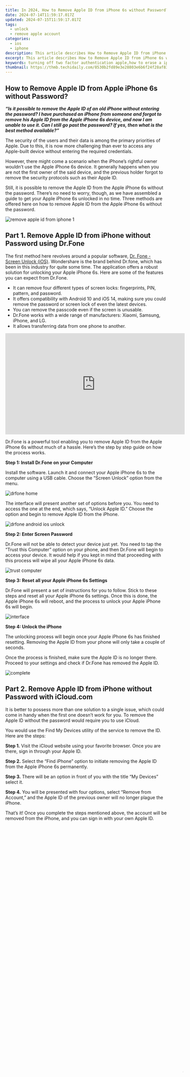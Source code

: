 ```yaml
---
title: In 2024, How to Remove Apple ID from iPhone 6s without Password?
date: 2024-07-14T11:59:17.017Z
updated: 2024-07-15T11:59:17.017Z
tags: 
  - unlock
  - remove apple account
categories:
  - ios
  - iphone
description: This article describes How to Remove Apple ID from iPhone 6s without Password?
excerpt: This article describes How to Remove Apple ID from iPhone 6s without Password?
keywords: turning off two factor authentication apple,how to erase a iphone without apple id,there was an error connecting to the apple id server,your account has been disabled in the app store and itunes,how to remove a device from apple id,create apple developer account,how to erase iphone without apple id,how to remove apple id from your mac,how to get apple id verification code,reset security question of apple id,how to fix locked apple id from iphone
thumbnail: https://thmb.techidaily.com/8530b2fd89e3e28803e6b6f24f28af836c48a65e9da7986f6cee296d3fed5998.jpg
---
```


## How to Remove Apple ID from Apple iPhone 6s without Password?

_**“Is it possible to remove the Apple ID of an old iPhone without entering the password? I have purchased an iPhone from someone and forgot to remove his Apple ID from the Apple iPhone 6s device, and now I am unable to use it. Can I still go past the password? If yes, then what is the best method available?”**_

The security of the users and their data is among the primary priorities of Apple. Due to this, it is now more challenging than ever to access any Apple-built device without entering the required credentials.

However, there might come a scenario when the iPhone’s rightful owner wouldn’t use the Apple iPhone 6s device. It generally happens when you are not the first owner of the said device, and the previous holder forgot to remove the security protocols such as their Apple ID.

Still, it is possible to remove the Apple ID from the Apple iPhone 6s without the password. There’s no need to worry, though, as we have assembled a guide to get your Apple iPhone 6s unlocked in no time. Three methods are offered here on how to remove Apple ID from the Apple iPhone 6s without the password.

![remove apple id from iphone 1](https://images.wondershare.com/drfone/article/2020/11/remove-apple-id-from-iphone-1.jpg)

## Part 1. Remove Apple ID from iPhone without Password using Dr.Fone

The first method here revolves around a popular software, [Dr. Fone - Screen Unlock (iOS)](https://tools.techidaily.com/wondershare/drfone/iphone-unlock/). Wondershare is the brand behind Dr.fone, which has been in this industry for quite some time. The application offers a robust solution for unlocking your Apple iPhone 6s. Here are some of the features you can expect from Dr.Fone.

- It can remove four different types of screen locks: fingerprints, PIN, pattern, and password.
- It offers compatibility with Android 10 and iOS 14, making sure you could remove the password or screen lock of even the latest devices.
- You can remove the passcode even if the screen is unusable.
- Dr.Fone works with a wide range of manufacturers: Xiaomi, Samsung, iPhone, and LG.
- It allows transferring data from one phone to another.

<iframe width="560" height="315" src="https://www.youtube.com/embed/3vsQWFTA1UY" title="YouTube video player" frameborder="0" allow="accelerometer; autoplay; clipboard-write; encrypted-media; gyroscope; picture-in-picture" allowfullscreen="allowfullscreen"></iframe>

Dr.Fone is a powerful tool enabling you to remove Apple ID from the Apple iPhone 6s without much of a hassle. Here’s the step by step guide on how the process works.

**Step 1: Install Dr.Fone on your Computer**

Install the software. Launch it and connect your Apple iPhone 6s to the computer using a USB cable. Choose the “Screen Unlock” option from the menu.

![drfone home](https://images.wondershare.com/drfone/guide/drfone-home.png)

The interface will present another set of options before you. You need to access the one at the end, which says, “Unlock Apple ID.” Choose the option and begin to remove Apple ID from the iPhone.

![drfone android ios unlock](https://images.wondershare.com/drfone/guide/android-screen-unlock-2.png)

**Step 2: Enter Screen Password**

Dr.Fone will not be able to detect your device just yet. You need to tap the “Trust this Computer” option on your phone, and then Dr.Fone will begin to access your device. It would help if you kept in mind that proceeding with this process will wipe all your Apple iPhone 6s data.

![trust computer](https://images.wondershare.com/drfone/drfone/trust-computer.jpg)

**Step 3: Reset all your Apple iPhone 6s Settings**

Dr.Fone will present a set of instructions for you to follow. Stick to these steps and reset all your Apple iPhone 6s settings. Once this is done, the Apple iPhone 6s will reboot, and the process to unlock your Apple iPhone 6s will begin.

![interface](https://images.wondershare.com/drfone/drfone/interface.jpg)

**Step 4: Unlock the iPhone**

The unlocking process will begin once your Apple iPhone 6s has finished resetting. Removing the Apple ID from your phone will only take a couple of seconds.

Once the process is finished, make sure the Apple ID is no longer there. Proceed to your settings and check if Dr.Fone has removed the Apple ID.

![complete](https://images.wondershare.com/drfone/guide/remove-apple-id-8.png)

## Part 2. Remove Apple ID from iPhone without Password with iCloud.com

It is better to possess more than one solution to a single issue, which could come in handy when the first one doesn’t work for you. To remove the Apple ID without the password would require you to use iCloud.

You would use the Find My Devices utility of the service to remove the ID. Here are the steps:

**Step 1.** Visit the iCloud website using your favorite browser. Once you are there, sign in through your Apple ID.

**Step 2.** Select the “Find iPhone” option to initiate removing the Apple ID from the Apple iPhone 6s permanently.

**Step 3.** There will be an option in front of you with the title “My Devices” select it.

**Step 4.** You will be presented with four options, select “Remove from Account,” and the Apple ID of the previous owner will no longer plague the iPhone.

That’s it! Once you complete the steps mentioned above, the account will be removed from the iPhone, and you can sign in with your own Apple ID.

<!-- affiliate ads begin -->
<span id="1793213">
					<video width="1080" height="1620" style="cursor:pointer"
           poster="//a.impactradius-go.com/display-clicktoplayimage/1793213.jpeg"
           onclick="if(!this.playClicked){this.play();this.setAttribute('controls',true);this.playClicked=true;}">
	   <source src="//a.impactradius-go.com/display-ad/19135-1793213">
	   <img src="//a.impactradius-go.com/display-clicktoplayimage/1793213.jpeg" style="border: none; height: 100%; width: 100%; object-fit: contain">
	</video>
	<div style="width:1080px;text-align:center"><a href="javascript:window.open(decodeURIComponent('https%3A%2F%2Ftinyland.pxf.io%2Fc%2F5597632%2F1793213%2F19135'), '_blank');void(0);">Click here</a></div>
</span>
<img height="0" width="0" src="https://imp.pxf.io/i/5597632/1793213/19135" style="position:absolute;visibility:hidden;" border="0" />
<!-- affiliate ads end -->
![remove apple id from iphone 2](https://images.wondershare.com/drfone/article/2020/11/remove-apple-id-from-iphone-2.jpg)

## Part 3. Remove Apple ID by Restoring the Apple iPhone 6s in iTunes

In the case that neither of the above methods works for you, you can try removing the Apple ID from the Apple iPhone 6s without a password through Apple’s popular platform, iTunes. It is better to remember that this method will not work if the Apple iPhone 6s has iCloud enabled.

The first step is to get your Apple iPhone 6s into recovery mode. The process of entering recovery mode varies depending on which iPhone you have.

So here, we have listed the method for every Apple iPhone 6s to provide convenience. Here’s how to enter recovery mode:

**Step 1.** Power off your device by pressing one of the volume buttons and the side button until you see the power off slider. Slide to power off your device.

**Step 2.** Get your USB cable and connect your phone to our computer while holding the side button. Leave the side button when you see the recovery-mode screen.

**Step 3.** Once you have gotten your Apple iPhone 6s into recovery mode, you can begin to restore it using iTunes. If the Apple iPhone 6s device stays like this for more than 15 minutes, then the Apple iPhone 6s will reboot, and you will need to repeat the above steps till you get it back to recovery mode.

**Step 4.** Select the Restore or Update option on your Apple iPhone 6s.

**Step 5.** Select Restore. iTunes will download the necessary software to reset your Apple iPhone 6s.

**Step 6.** Please wait for your device to restore, and that’s it!

## Conclusion

Now you know how to remove the Apple ID from your old or new iPhone without having to enter the password. Each method is reliable and works well if you follow the steps mentioned above, one by one. If you wish to pick a winner, then there is no better option than Dr.Fone. The platform keeps the phone and its content safe during the process. Additionally, there are a ton of other features that you can utilize at the same time.



<!-- affiliate ads begin -->
<a href="https://twopages.pxf.io/c/5597632/1873305/18544" target="_top" id="1873305"><img src="//a.impactradius-go.com/display-ad/18544-1873305" border="0" alt="" width="1080" height="1350"/></a><img height="0" width="0" src="https://imp.pxf.io/i/5597632/1873305/18544" style="position:absolute;visibility:hidden;" border="0" />
<!-- affiliate ads end -->
## Troubleshooting 'Error Connecting to the Apple ID Server' On Apple iPhone 6s

Experiencing an "**error connecting to the Apple ID server**" can be a frustrating roadblock for users. Apple owners often face this issue, hindering seamless access to their Apple ID. Fear not; the guide unveils 11 practical solutions to troubleshoot the problem.

The article has everything from verifying your network connection to ensuring the accuracy of your Apple ID credentials. Don't let the **Apple ID verification failed** dilemma linger. Explore the page below and navigate through these troubleshooting steps for a seamless connection to the server.

![iphone stand with finger](https://images.wondershare.com/drfone/article/2023/11/error-connecting-to-apple-id-01.jpg)

## Part 1: What Causes the "Error Connecting to the Apple ID Server" Problem?

Below are the potential culprits if **an error is connected to the Apple ID server**. Understanding these causes is pivotal for effective troubleshooting.

![error connecting to apple id server](https://images.wondershare.com/drfone/article/2023/11/error-connecting-to-apple-id-02.jpg)

### Temporary Problems With Apple Servers

Periodic disruptions in Apple servers can lead to the "**Apple ID verification failed**" issue. These may occur due to routine maintenance or unexpected server outages.

### The Internet Connection Is Not Working

The problem may also stem from a disrupted internet connection. You should investigate your Wi-Fi or cellular data to ensure a stable connection. Restarting routers or switching to an alternative network can also help.

### Problems With Apple ID

Authentication issues can arise if users input incorrect Apple ID credentials or if their accounts face security concerns. Verifying and correcting these details or resetting the Apple ID password is crucial.

### Incorrect Date and Time Settings

The device's date and time settings must be accurate to establish a secure connection with the Apple ID server. You should check and adjust these settings, enabling automatic updates for synchronization.

## Part 2: \[10 Quick Solutions\] There Was an Error Connecting to the Apple ID Server

The section below provides user-friendly fixes tailored to ease frustration and restore seamless connectivity.

### Check Apple's Servers

The initial step is to investigate the status of Apple's servers. Server outages or scheduled maintenance can be the culprits behind the connectivity hiccup. Head to Apple's [<u>service status page</u>](https://www.apple.com/support/systemstatus/) for real-time updates on server conditions.

![apple service status page](https://images.wondershare.com/drfone/article/2023/11/error-connecting-to-apple-id-03.jpg)

### Check Your Network Connection

A fundamental yet crucial solution is to examine your network connection. Instabilities in Wi-Fi or cellular data can impede communication with Apple's servers. Ensure a stable connection and troubleshoot any disruptions, considering a switch to an alternative network. You can [<u>follow this guide </u>](https://drfone.wondershare.com/device-diagnostics/check-mobile-signal-stength.html) to check your network signal.

### Set Up Another Admin User Account (for macOS Users)

Creating a new admin user account can serve as a strategic move for macOS users. Here's how. It helps isolate issues tied to a specific user account. It provides insights into whether the problem is user-specific. Here's how.

- **Step 1:** Open **System Preferences** on your Mac and choose **Users & Groups**.

![setting up another admin account](https://images.wondershare.com/drfone/article/2023/11/error-connecting-to-apple-id-04.jpg)

- **Step 2:** Click the lock icon and enter your admin password. Click the **+** or **Add User…** button to add a new user, selecting **Administrator** as the account type. Log in to the new account and check if the issue persists.

### Update Your iOS or macOS Software

Outdated operating systems often contribute to connectivity issues. Ensure your iOS or macOS software is up to date by [<u>checking for available updates</u>](https://drfone.wondershare.com/ios-upgrade/how-to-upgrade-with-firmware-files.html). Here's how.

- **For iOS**: Go to **Settings**, tap **General**, and select **SoftwareUpdate**.
- **For macOS**: Open **SystemPreferences**, click on **Software** **Update**.

Download and install any available updates.

![software update on iphone](https://images.wondershare.com/drfone/article/2023/11/error-connecting-to-apple-id-05.jpg)

### Boot macOS in Safe Mode

Booting your Mac in [<u> Safe Mode</u>](https://drfone.wondershare.com/android-tips/safe-mode-in-android.html) is another approach to troubleshooting. The mode disables unnecessary processes, allowing you to identify and resolve potential conflicts causing the connection error. To put your Mac into safe mode, restart it and hold down the **Shift** key. Release it when the Apple logo appears.

![safe mode on mac](https://images.wondershare.com/drfone/article/2023/11/error-connecting-to-apple-id-06.jpg)

### Restart Your Apple Device

A classic yet effective solution is to restart your Apple device. This simple action refreshes system processes and can resolve various connectivity issues. Power off your device and turn it back on to initiate a clean start.

### Sign Out and Sign Back Into Your Apple ID Account

Temporarily [<u>signing out of your Apple ID account</u>](https://drfone.wondershare.com/unlock/how-to-sign-out-of-apple-id-without-password.html) and then signing back in can be a virtual reset. The process refreshes the connection and addresses potential authentication issues, resolving the error.

- **On iOS**: Go to **Settings**, tap your Apple ID, and choose **SignOut**. Sign in again.

![sign in screen on iphone](https://images.wondershare.com/drfone/article/2023/11/error-connecting-to-apple-id-07.jpg)

- **On macOS**: Open **SystemPreferences**, select **Apple** **ID,** and click **Sign** **Out**. Sign in again.

### Reset Your Apple ID Password

Security concerns related to compromised credentials can contribute to the connection problem. If in doubt, initiate a password reset for your Apple ID. It not only enhances account security but also addresses authentication errors. Here's how.

### Disable VPN

If you use a Virtual Private Network (VPN), consider temporarily disabling it. VPNs can sometimes interfere with the connection to Apple's servers, causing the error. Disabling the VPN allows you to test whether it's the source of the problem.

### Adjust Date and Time Settings Automatically

Inaccurate date and time settings on your device can lead to authentication failures. Ensure your device's date and time are accurate and set to update automatically. This prevents synchronization issues with the Apple ID server.

![date and time settings](https://images.wondershare.com/drfone/article/2023/11/error-connecting-to-apple-id-08.jpg)

If you've tried all the above and you're still getting the error connecting to the Apple ID server, you may want to consider using [<u>Wondershare Dr.Fone - Screen Unlock</u>](https://tools.techidaily.com/wondershare/drfone/drfone-toolkit/). It is a powerful tool that can help you bypass the Apple ID lock screen on your Apple iPhone 6s, iPad, or iPod touch.

<!-- affiliate ads begin -->
<a href="https://laganoo.pxf.io/c/5597632/1657399/16446" target="_top" id="1657399"><img src="//a.impactradius-go.com/display-ad/16446-1657399" border="0" alt="" width="728" height="90"/></a><img height="0" width="0" src="https://imp.pxf.io/i/5597632/1657399/16446" style="position:absolute;visibility:hidden;" border="0" />
<!-- affiliate ads end -->
## Part 3: A More Comprehensive Solution: Use a Professional Third-Party Software

Wondershare Dr.Fone is renowned for its versatile features. The platform's Screen Unlock function is designed to address Apple ID-related challenges. What's more, Dr.Fone is compatible with various iOS versions. It ensures its applicability across a broad range of devices. Its user-friendly interface makes it accessible for both novice and experienced users.

![dr.fone main interface](https://images.wondershare.com/drfone/guide/drfone-home.png)



### Dr.Fone - Screen Unlock (iOS)

Unlock iPhone/iPad Lock Screen Without Hassle.

- Simple, click-through, process.
- Unlock screen passwords from all iPhone and iPad.
- No tech knowledge required, everybody can handle it.
- Supports the latest iOS version fully!![New icon](https://images.wondershare.com/drfone/others/new_23.png)

**4,395,217** people have downloaded it

**Key Features**

- **Comprehensive lock screen removal.**Fone excels in eliminating various lock screens on iOS devices, providing an all-encompassing solution to accessibility challenges.
- **iCloud activation lock and Apple ID bypass.**The software stands out by allowing users to [<u>bypass the iCloud activation lock</u>](https://drfone.wondershare.com/icloud/bypass-iphone-11-12-icloud-activation-lock.html) and Apple ID without a password. The feature is particularly useful for users facing login complications.
- **MDM bypass without data loss.**Fone goes beyond standard capabilities by enabling users to [<u>bypass Mobile Device Management (MDM) without data loss</u>](https://drfone.wondershare.com/unlock/mdm-bypass-free.html). This function is crucial for corporate settings or individuals managing multiple devices.
- **Effortless process.**Simplifying the user experience, Dr.Fone offers straightforward steps for the unlocking process.

### Step-by-Step Guide on Using Dr.Fone - Screen Unlock

Below are the steps to use Dr.Fone - Screen Unlock.

- **Step 1:** Download and Install Dr.Fone - Screen Unlock on your computer. Launch the app afterward,


- **Step 2:** From the main interface, choose the **Screen** **Unlock** option. Next, connect your iOS device to the computer using a USB cable. Click on **iCloud Activation Lock Removal** to initiate the process.

![dr.fone screen unlock options](https://images.wondershare.com/drfone/guide/bypass-activation-lock-1.png)

- **Step 3:** Follow the on-screen instructions and wait for Dr.Fone to detect your device information automatically. From there, the software will provide the necessary firmware package. Click **Unlock** **Now** to initiate the process.

![dr.fone unlock now window](https://images.wondershare.com/drfone/guide/bypass-activation-lock-5.png)

- **Step 4:** Upon completion of the process, a confirmation message will be displayed on the window. Click the **Done** button to finalize the unlocking of the Activation Lock.

![dr.fone unlock process successful window](https://images.wondershare.com/drfone/guide/bypass-activation-lock-9.png)

## Conclusion

Don't lose hope if you still **can't connect to the Apple ID server**. Take advantage of the provided solutions for a seamless resolution. However, it would help if you also consider the convenience and effectiveness of Dr.Fone - Screen Unlock for a comprehensive fix.

If the **Apple ID verification failed** error persists, reaching out to Apple Support remains a reliable avenue for additional assistance with your Apple ID connectivity concerns. Your resolution journey begins with these steps, ensuring a swift return to hassle-free Apple services.

<!-- affiliate ads begin -->
<a href="https://dhgate.sjv.io/c/5597632/1678785/12108" target="_top" id="1678785"><img src="//a.impactradius-go.com/display-ad/12108-1678785" border="0" alt="" width="300" height="250"/></a>
<!-- affiliate ads end -->
## Turning Off Two Factor Authentication On Apple iPhone 6s? 5 Tips You Must Know

Apple has produced one of the most consumed, acknowledged, and preferred smartphones that allowed them to rule the industry for a considerably long period of time. Their style and presentation were not the only reason that made people look forward to buying an iPhone. Apple created its own operating system and presented their own versions of security and protection. One of the most recognized and impeccable features offered by Apple in its innovative structure was the security and safety through Apple ID and Apple Account. Every important feature that operated throughout the Apple iPhone 6s or iPad was focused over a single entity, the Apple ID. However, apart from the Apple ID, there were several other layers of authentications and verifications that were added throughout the protocol structure. A couple of them are renowned as Two Factor Verification and Two Factor Authentication. This article produces a very generous set of advice that should be looked over while handing these layers of protection. To get a better understanding of the procedures involved, you need to look over the guide to gain better knowledge on how to turn off Two Factor Authentication on your Apple.

![two factor authentication apple](https://images.wondershare.com/drfone/article/2020/11/two-factor-authentication-apple.jpg)

## Part 1. Is two-step verification the same as two-factor authentication?

There might be a few differences involved in these two security models; however, it should be kept in mind that they focus their purpose on securing the Apple ID of the user. Two Factor Verification is a security protocol that protects access to the various activities performed through the Apple ID. It attenuates an extra verification step across the Apple iPhone 6s device in addition to the password for the Apple ID. The device receives a verification code from an authentication factor that allows the authorities to confirm the credibility of the user.

The Two Factor Authentication is considered as an upgrade to the Two Factor Verification, which was released two years after the Two Factor Verification, in 2015. This authentication method exempted the offline recovery keys and application-specific passcodes. They added a six-digit authentication code onto the original password and produced an offline, time-dependent code that is to be generated through the Settings of the trusted device of the user. This feature was appended into the iOS 9 and OS X El Capitan with a region-specific target.

## Part 2. How to turn off two-step verification?

As you are aware of the Two-Step Verification process, it is quite easy and typical in configuring. However, when it comes to turning the settings off, it is also a simple and straightforward procedure that can be easily covered by following the steps provided below.

**Step 1:** You are required to open the Apple ID Account web page on your browser and sign in with your Apple ID credentials.

**Step 2:** As you log into the website, access the "Security" section, and tap "Edit" from the options provided on the list.

**Step 3:** Tap on the “Two-Step Verification” option and turn it off. Confirm to conclude the process. You may be required to select the new security questions and verify the data of birth in the process. As you would be done with it, an email would be received across your connected address for confirmation.

## Part 3. How to turn off two-factor authentication? (lower than iOS 10.3)

Two Factor Authentication cannot be turned off in a few cases and accounts for iOS versions greater than 10.3. However, if you have activated Two Factor Authentication across the iOS versions lower than 10.3, you can deactivate the feature through a series of simple steps. The exemption of this security feature across your device leaves it protected only through a password and a few security questions. For turning off the Two Factor Authentication from your Apple device, you need to follow the steps provided as follows:

**Step 1:** Open your browser and access your Apple ID Account website. Provide the details of your Apple ID and log in.

**Step 2:** Tap on “Edit” in the “Security” section and turn off the “Two Factor Authentication” option.

**Step 3:** This would lead you to set new security questions for the Apple ID account, followed by a verification of your date of birth. The successful execution of the process would lead to turning it off.

<!-- affiliate ads begin -->
<a href="https://twopages.pxf.io/c/5597632/2016067/18544" target="_top" id="2016067"><img src="//a.impactradius-go.com/display-ad/18544-2016067" border="0" alt="" width="1020" height="380"/></a><img height="0" width="0" src="https://imp.pxf.io/i/5597632/2016067/18544" style="position:absolute;visibility:hidden;" border="0" />
<!-- affiliate ads end -->
## Part 4. Why can't you turn off two-factor authentication if you already use it? (iOS 10.3 and later)

For users who have an Apple device with an iOS 10.3 or later version, they cannot turn the Two Factor Authentication off after it is accessed. The latest iOS and macOS included extra layers of security in their features, which led towards a better security foundation and protection of information. Users who have updated their account information can unenroll in two weeks after updating. For this, you are required to simply access the confirmation email that you have received and tap on the link to approach the previous security settings. Thus, it makes it far more than impossible for users to turn their Two Factor Authentication off if they consider it unnecessary for their device. This feature is something that would always remain intact with their device as an extra layer of security. Its absence does leave a chance of illegal access to the Apple iPhone 6s device and an increased risk of a security breach. Since it is directly built across the Apple iPhone 6s device and its settings, this makes it a very hard-to-approach characteristic.

## Part 5. How to turn off two-factor authentication by removing Apple ID

Users who are very reluctant to remove the two-factor authentication off their device can consider removing the Apple ID itself for fulfilling the purpose. However, when it comes to executing such tasks, the need for a third-party platform gets evident. Third-party platforms provided dedicated services in providing users with a unique platform of operation with an environment that suits their purpose perfectly. Many platforms provide such impressive services, yet the selection gets quite difficult for a series of reasons. The following pointers explain the reasons to the users over why they should focus on selecting a platform such as [Dr. Fone – Screen Unlock (iOS)](https://tools.techidaily.com/wondershare/drfone/iphone-unlock/) for this purpose.

- You need to have no excessive knowledge of handling the platform.
- You can cover all the dynamics of unlocking the Apple iPhone 6s device without the use of iTunes.
- The platform provides you with the ability to unlock the passcode of your Apple device with ease.
- It offers you to protect your device from the disabled state.
- Works across all models of iPhone, iPad, and iPod Touch.
- Provides services to the latest version of iOS.

Dr. Fone – Screen Unlock (iOS) makes it easy for the users to control and remove their Apple ID and disable the two-factor authentication across their device. However, when it comes to controlling the platform, it follows a few simple and efficient steps that would guide you in executing the task successfully.

**Step 1: Connect your Device and Launch Application**

You need to connect your Apple device with the desktop and launch Dr. Fone across the computer. Tap on the "Screen Unlock" tool present on the home window and proceed with the removal of two-factor authentication.

![drfone home](https://images.wondershare.com/drfone/guide/drfone-home.png)

**Step 2: Access Appropriate Option**

On the next screen that opens, you are required to select “Unlock Apple ID” from the three options. Proceed to your Apple device to take the process further.

![drfone android ios unlock](https://images.wondershare.com/drfone/guide/android-screen-unlock-2.png)

**Step 3: Trust the Computer**

Open the Apple iPhone 6s device and tap on “Trust” over the prompt that appears on the screen. Following this, you need to navigate to the Settings of your device to initiate a reboot.

![trust computer](https://images.wondershare.com/drfone/drfone/trust-computer.jpg)

**Step 4: Execution of Process**

Once you are done with initiating a reboot, the platform automatically detects the update in the process and initiates removing the Apple ID from the Apple iPhone 6s device. Once the platform is done with the process, it provides a prompt message in the next window displaying the execution of the removal of Apple ID from your device. This also removes the Two Factor Authentication off your device.

![complete](https://images.wondershare.com/drfone/guide/remove-apple-id-8.png)

## Conclusion

The article has presented a very detailed comparison of the Two Factor Verification and Two Factor Authentication and provided an elaborated discussion over how to turn these security features off their devices. The article also discussed a third-party platform that would guide in removing such security features of the Apple iPhone 6s devices over the requirement of the user. You need to go through this article to get a better knowledge of the execution of the mechanism.


<ins class="adsbygoogle"
     style="display:block"
     data-ad-format="autorelaxed"
     data-ad-client="ca-pub-7571918770474297"
     data-ad-slot="1223367746"></ins>
<ins class="adsbygoogle"
     style="display:block"
     data-ad-client="ca-pub-7571918770474297"
     data-ad-slot="8358498916"
     data-ad-format="auto"
     data-full-width-responsive="true"></ins>






<span class="atpl-alsoreadstyle">Also read:</span>
<div><ul>
<li><a href="https://apple-account.techidaily.com/in-2024-how-to-fix-when-apple-account-locked-on-apple-iphone-11-pro-max-by-drfone-ios/"><u>In 2024, How to Fix when Apple Account Locked On Apple iPhone 11 Pro Max?</u></a></li>
<li><a href="https://instagram-video-recordings.techidaily.com/new-simply-turn-off-your-insta-tv-for-2024/"><u>[New] Simply Turn Off Your Insta TV for 2024</u></a></li>
<li><a href="https://apple-account.techidaily.com/in-2024-how-to-erase-an-apple-iphone-11-pro-max-without-apple-id-password-by-drfone-ios/"><u>In 2024, How To Erase an Apple iPhone 11 Pro Max Without Apple ID Password?</u></a></li>
<li><a href="https://apple-account.techidaily.com/in-2024-how-to-create-an-apple-developer-account-on-apple-iphone-11-pro-max-by-drfone-ios/"><u>In 2024, How To Create an Apple Developer Account On Apple iPhone 11 Pro Max</u></a></li>
<li><a href="https://apple-account.techidaily.com/in-2024-the-easy-way-to-remove-an-apple-id-from-your-macbook-for-your-apple-iphone-11-pro-max-by-drfone-ios/"><u>In 2024, The Easy Way to Remove an Apple ID from Your MacBook For your Apple iPhone 11 Pro Max</u></a></li>
<li><a href="https://printer-issues.techidaily.com/integrating-hp-laser-jet-pro-m128dn-into-home-networks/"><u>Integrating HP Laser Jet Pro M128dn Into Home Networks</u></a></li>
<li><a href="https://android-frp.techidaily.com/addrom-bypass-an-android-tool-to-unlock-frp-lock-screen-for-your-realme-narzo-60-5g-by-drfone-android/"><u>AddROM Bypass An Android Tool to Unlock FRP Lock Screen For your Realme Narzo 60 5G</u></a></li>
<li><a href="https://twitter-videos.techidaily.com/updated-twittersphere-treasures-primes-top-watchers-and-likes-for-2024/"><u>[Updated] Twittersphere Treasures  Prime’s Top Watchers & Likes for 2024</u></a></li>
<li><a href="https://apple-account.techidaily.com/in-2024-how-to-erase-an-apple-iphone-11-pro-max-without-apple-id-by-drfone-ios/"><u>In 2024, How to Erase an Apple iPhone 11 Pro Max without Apple ID?</u></a></li>
<li><a href="https://apple-account.techidaily.com/in-2024-how-to-remove-phone-number-from-your-apple-id-on-your-apple-iphone-11-pro-max-by-drfone-ios/"><u>In 2024, How To Remove Phone Number From Your Apple ID on Your Apple iPhone 11 Pro Max?</u></a></li>
<li><a href="https://apple-account.techidaily.com/in-2024-how-to-remove-an-airtag-from-your-apple-id-account-on-apple-iphone-11-pro-max-by-drfone-ios/"><u>In 2024, How to Remove an AirTag from Your Apple ID Account On Apple iPhone 11 Pro Max?</u></a></li>
<li><a href="https://digital-screen-recording.techidaily.com/updated-elite-windows-11-webcam-recording-selections-for-2024/"><u>[Updated] Elite Windows 11 Webcam Recording Selections for 2024</u></a></li>
<li><a href="https://phone-solutions.techidaily.com/3-solutions-to-hard-reset-nokia-c300-phone-using-pc-drfone-by-drfone-reset-android-reset-android/"><u>3 Solutions to Hard Reset Nokia C300 Phone Using PC | Dr.fone</u></a></li>
<li><a href="https://apple-account.techidaily.com/in-2024-how-to-delete-icloud-account-on-apple-iphone-11-pro-max-without-password-by-drfone-ios/"><u>In 2024, How to Delete iCloud Account On Apple iPhone 11 Pro Max without Password?</u></a></li>
<li><a href="https://screen-mirror.techidaily.com/in-2024-recommended-best-applications-for-mirroring-your-oppo-find-x7-ultra-screen-drfone-by-drfone-android/"><u>In 2024, Recommended Best Applications for Mirroring Your Oppo Find X7 Ultra Screen | Dr.fone</u></a></li>
<li><a href="https://apple-account.techidaily.com/in-2024-how-to-remove-apple-id-from-apple-iphone-11-pro-max-without-password-by-drfone-ios/"><u>In 2024, How to Remove Apple ID from Apple iPhone 11 Pro Max without Password?</u></a></li>
<li><a href="https://apple-account.techidaily.com/in-2024-how-to-get-the-apple-id-verification-code-on-apple-iphone-11-pro-max-in-the-best-ways-by-drfone-ios/"><u>In 2024, How To Get the Apple ID Verification Code On Apple iPhone 11 Pro Max in the Best Ways</u></a></li>
<li><a href="https://apple-account.techidaily.com/in-2024-removing-device-from-apple-id-for-your-apple-iphone-11-pro-max-by-drfone-ios/"><u>In 2024, Removing Device From Apple ID For your Apple iPhone 11 Pro Max</u></a></li>
<li><a href="https://howto.techidaily.com/4-ways-to-fix-android-blue-screen-of-death-on-realme-12-pro-5g-drfone-by-drfone-fix-android-problems-fix-android-problems/"><u>4 Ways to Fix Android Blue Screen of Death On Realme 12 Pro 5G | Dr.fone</u></a></li>
<li><a href="https://facebook-video-footage.techidaily.com/new-unleash-creativity-with-these-8-mirrorless-cams-for-video/"><u>[New] Unleash Creativity with These 8 Mirrorless Cams For Video</u></a></li>
<li><a href="https://tiktok-video-recordings.techidaily.com/new-100-safe-sources-for-legitimate-tiktok-growth/"><u>[New] 100%% Safe Sources for Legitimate TikTok Growth</u></a></li>
<li><a href="https://apple-account.techidaily.com/in-2024-how-to-delete-icloud-account-remove-your-apple-id-permanently-on-apple-iphone-11-pro-max-by-drfone-ios/"><u>In 2024, How To Delete iCloud Account Remove Your Apple ID Permanently On Apple iPhone 11 Pro Max</u></a></li>
<li><a href="https://apple-account.techidaily.com/in-2024-why-apple-account-disabled-on-your-apple-iphone-11-pro-max-how-to-fix-by-drfone-ios/"><u>In 2024, Why Apple Account Disabled On your Apple iPhone 11 Pro Max? How to Fix</u></a></li>
<li><a href="https://extra-support.techidaily.com/updated-shed-price-chains-with-free-video-player-pcmac/"><u>[Updated] Shed Price Chains with Free VIDEO Player (PC/Mac)</u></a></li>
<li><a href="https://apple-account.techidaily.com/in-2024-protecting-your-privacy-how-to-remove-apple-id-from-apple-iphone-11-pro-max-by-drfone-ios/"><u>In 2024, Protecting Your Privacy How To Remove Apple ID From Apple iPhone 11 Pro Max</u></a></li>
<li><a href="https://extra-guidance.techidaily.com/2024-approved-portable-gyro-assisted-visual-soother/"><u>2024 Approved  Portable Gyro-Assisted Visual Soother</u></a></li>
<li><a href="https://some-skills.techidaily.com/the-filmmakers-guide-to-professional-gopro-cinematography-for-2024/"><u>The Filmmaker’s Guide to Professional Gopro Cinematography for 2024</u></a></li>
<li><a href="https://apple-account.techidaily.com/in-2024-top-notch-solutions-for-disabled-apple-id-on-apple-iphone-11-pro-max-making-it-possible-by-drfone-ios/"><u>In 2024, Top-Notch Solutions for Disabled Apple ID On Apple iPhone 11 Pro Max Making It Possible</u></a></li>
<li><a href="https://extra-information.techidaily.com/decoding-windows-11-new-functionality/"><u>Decoding Windows 11 New Functionality</u></a></li>
<li><a href="https://apple-account.techidaily.com/in-2024-how-to-fix-locked-apple-id-on-apple-iphone-11-pro-max-by-drfone-ios/"><u>In 2024, How to Fix Locked Apple ID on Apple iPhone 11 Pro Max</u></a></li>
<li><a href="https://apple-account.techidaily.com/in-2024-3-ways-of-how-to-get-someones-apple-id-off-apple-iphone-11-pro-max-without-password-by-drfone-ios/"><u>In 2024, 3 Ways of How to Get Someones Apple ID Off Apple iPhone 11 Pro Max without Password</u></a></li>
<li><a href="https://video-capture.techidaily.com/master-screen-capture-on-chromebook-the-5-superior-tools/"><u>Master Screen Capture on Chromebook  The 5 Superior Tools</u></a></li>
<li><a href="https://apple-account.techidaily.com/in-2024-icloud-separation-how-to-disconnect-apple-iphone-11-pro-max-and-ipad-by-drfone-ios/"><u>In 2024, iCloud Separation How To Disconnect Apple iPhone 11 Pro Max and iPad</u></a></li>
<li><a href="https://apple-account.techidaily.com/in-2024-a-step-by-step-guide-to-finding-your-apple-id-on-your-apple-iphone-11-pro-max-by-drfone-ios/"><u>In 2024, A Step-by-Step Guide to Finding Your Apple ID On Your Apple iPhone 11 Pro Max</u></a></li>
<li><a href="https://eaxpv-info.techidaily.com/updated-2024-approved-battle-royale-queens-top-10-female-youtubers/"><u>[Updated] 2024 Approved  Battle Royale Queens  Top 10 Female YouTubers</u></a></li>
<li><a href="https://techidaily.com/complete-tutorial-for-xiaomi-13-ultra-hard-reset-drfone-by-drfone-reset-android-reset-android/"><u>Complete Tutorial for Xiaomi 13 Ultra Hard Reset | Dr.fone</u></a></li>
<li><a href="https://discord-videos.techidaily.com/updated-2024-approved-securing-success-navigating-channels-and-encodings-in-discord/"><u>[Updated] 2024 Approved  Securing Success  Navigating Channels and Encodings in Discord</u></a></li>
<li><a href="https://apple-account.techidaily.com/in-2024-guide-on-how-to-remove-apple-id-from-apple-iphone-11-pro-max-by-drfone-ios/"><u>In 2024, Guide on How To Remove Apple ID From Apple iPhone 11 Pro Max</u></a></li>
<li><a href="https://apple-account.techidaily.com/in-2024-how-to-reset-apple-id-and-apple-password-on-apple-iphone-11-pro-max-by-drfone-ios/"><u>In 2024, How to Reset Apple ID and Apple Password On Apple iPhone 11 Pro Max</u></a></li>
<li><a href="https://youtube-docs.techidaily.com/ed-free-mp3s-galore-10-no-cost-online-tools/"><u>[Updated] Free Mp3s Galore  10 No-Cost Online Tools</u></a></li>
</ul></div>
